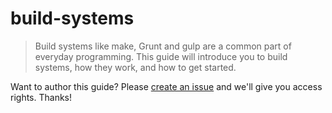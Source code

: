 # build-systems

> Build systems like make, Grunt and gulp are a common part of everyday programming. This guide will introduce you to build systems, how they work, and how to get started. 

Want to author this guide? Please [create an issue](../issues/new) and we'll give you access rights. Thanks!
